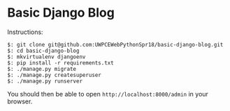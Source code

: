 # Basic Django Blog

Instructions:

```
$: git clone git@github.com:UWPCEWebPythonSpr18/basic-django-blog.git
$: cd basic-django-blog
$: mkvirtualenv djangoenv
$: pip install -r requirements.txt
$: ./manage.py migrate
$: ./manage.py createsuperuser
$: ./manage.py runserver
```

You should then be able to open `http://localhost:8000/admin` in your browser.
